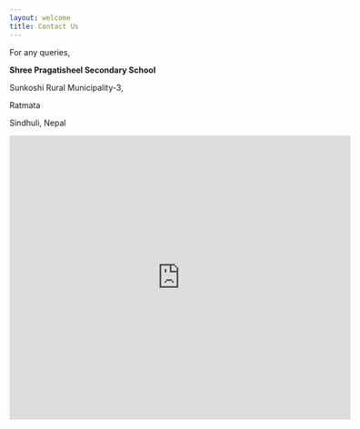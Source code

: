 ```yaml
---
layout: welcome
title: Contact Us
---
```

For any queries,

**Shree Pragatisheel Secondary School**

Sunkoshi Rural Municipality-3,

Ratmata

Sindhuli, Nepal

<div class="mapouter"><div class="gmap_canvas"><iframe width="600" height="500" id="gmap_canvas" src="https://maps.google.com/maps?q=Shree%20Pragatisheel%20Secondary%20School&t=k&z=13&ie=UTF8&iwloc=&output=embed" frameborder="0" scrolling="no" marginheight="0" marginwidth="0"></iframe></div><style>.mapouter{position:relative;text-align:right;height:500px;width:600px;}.gmap_canvas {overflow:hidden;background:none!important;height:500px;width:600px;}</style>
